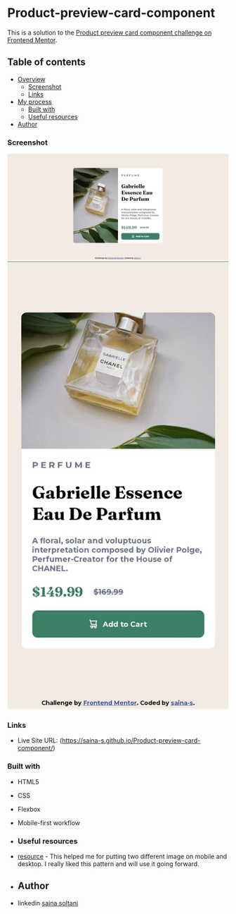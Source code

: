 # Product-preview-card-component
This is a solution to the [Product preview card component challenge on Frontend Mentor](https://www.frontendmentor.io/challenges/product-preview-card-component-GO7UmttRfa).

## Table of contents

- [Overview](#overview)
  - [Screenshot](#screenshot)
  - [Links](#links)
- [My process](#my-process)
  - [Built with](#built-with)
  - [Useful resources](#useful-resources)
- [Author](#author)


### Screenshot

![](design/screenshot2.png)
![](design/screenshot1.jpg)

### Links

- Live Site URL: (https://saina-s.github.io/Product-preview-card-component/)

### Built with

- HTML5
- CSS 
- Flexbox
- Mobile-first workflow

- ### Useful resources

- [resource](https://stackoverflow.com/questions/28966158/changing-image-depending-on-mobile-or-desktop-html-css) - This helped me for putting two different image on mobile and desktop. I really liked this pattern and will use it going forward.

- ## Author

- linkedin [saina soltani](https://www.linkedin.com/in/saina-soltani-a9273a1b5/?originalSubdomain=ir)




